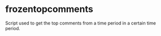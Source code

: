 frozentopcomments
=================

Script used to get the top comments from a time period in a certain time period.
